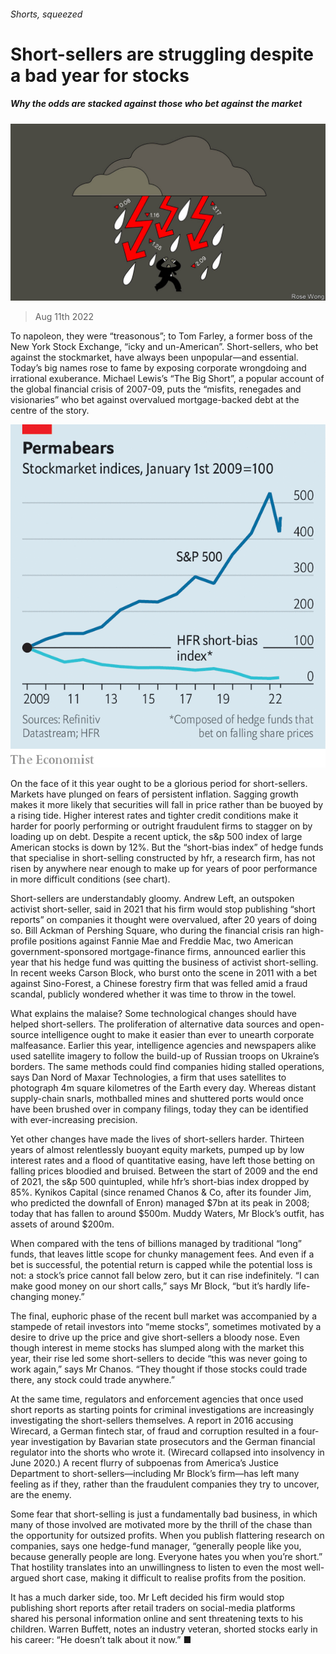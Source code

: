 ###### Shorts, squeezed

# Short-sellers are struggling despite a bad year for stocks 

##### Why the odds are stacked against those who bet against the market 

![image](images/20220813_FND001.jpg) 

> Aug 11th 2022 

To napoleon, they were “treasonous”; to Tom Farley, a former boss of the New York Stock Exchange, “icky and un-American”. Short-sellers, who bet against the stockmarket, have always been unpopular—and essential. Today’s big names rose to fame by exposing corporate wrongdoing and irrational exuberance. Michael Lewis’s “The Big Short”, a popular account of the global financial crisis of 2007-09, puts the “misfits, renegades and visionaries” who bet against overvalued mortgage-backed debt at the centre of the story.

![image](images/20220813_FNC406.png) 


On the face of it this year ought to be a glorious period for short-sellers. Markets have plunged on fears of persistent inflation. Sagging growth makes it more likely that securities will fall in price rather than be buoyed by a rising tide. Higher interest rates and tighter credit conditions make it harder for poorly performing or outright fraudulent firms to stagger on by loading up on debt. Despite a recent uptick, the s&amp;p 500 index of large American stocks is down by 12%. But the “short-bias index” of hedge funds that specialise in short-selling constructed by hfr, a research firm, has not risen by anywhere near enough to make up for years of poor performance in more difficult conditions (see chart). 

Short-sellers are understandably gloomy. Andrew Left, an outspoken activist short-seller, said in 2021 that his firm would stop publishing “short reports” on companies it thought were overvalued, after 20 years of doing so. Bill Ackman of Pershing Square, who during the financial crisis ran high-profile positions against Fannie Mae and Freddie Mac, two American government-sponsored mortgage-finance firms, announced earlier this year that his hedge fund was quitting the business of activist short-selling. In recent weeks Carson Block, who burst onto the scene in 2011 with a bet against Sino-Forest, a Chinese forestry firm that was felled amid a fraud scandal, publicly wondered whether it was time to throw in the towel. 

What explains the malaise? Some technological changes should have helped short-sellers. The proliferation of alternative data sources and open-source intelligence ought to make it easier than ever to unearth corporate malfeasance. Earlier this year, intelligence agencies and newspapers alike used satellite imagery to follow the build-up of Russian troops on Ukraine’s borders. The same methods could find companies hiding stalled operations, says Dan Nord of Maxar Technologies, a firm that uses satellites to photograph 4m square kilometres of the Earth every day. Whereas distant supply-chain snarls, mothballed mines and shuttered ports would once have been brushed over in company filings, today they can be identified with ever-increasing precision.

Yet other changes have made the lives of short-sellers harder. Thirteen years of almost relentlessly buoyant equity markets, pumped up by low interest rates and a flood of quantitative easing, have left those betting on falling prices bloodied and bruised. Between the start of 2009 and the end of 2021, the s&amp;p 500 quintupled, while hfr’s short-bias index dropped by 85%. Kynikos Capital (since renamed Chanos &amp; Co, after its founder Jim, who predicted the downfall of Enron) managed $7bn at its peak in 2008; today that has fallen to around $500m. Muddy Waters, Mr Block’s outfit, has assets of around $200m.

When compared with the tens of billions managed by traditional “long” funds, that leaves little scope for chunky management fees. And even if a bet is successful, the potential return is capped while the potential loss is not: a stock’s price cannot fall below zero, but it can rise indefinitely. “I can make good money on our short calls,” says Mr Block, “but it’s hardly life-changing money.”

The final, euphoric phase of the recent bull market was accompanied by a stampede of retail investors into “meme stocks”, sometimes motivated by a desire to drive up the price and give short-sellers a bloody nose. Even though interest in meme stocks has slumped along with the market this year, their rise led some short-sellers to decide “this was never going to work again,” says Mr Chanos. “They thought if those stocks could trade there, any stock could trade anywhere.”

At the same time, regulators and enforcement agencies that once used short reports as starting points for criminal investigations are increasingly investigating the short-sellers themselves. A report in 2016 accusing Wirecard, a German fintech star, of fraud and corruption resulted in a four-year investigation by Bavarian state prosecutors and the German financial regulator into the shorts who wrote it. (Wirecard collapsed into insolvency in June 2020.) A recent flurry of subpoenas from America’s Justice Department to short-sellers—including Mr Block’s firm—has left many feeling as if they, rather than the fraudulent companies they try to uncover, are the enemy. 

Some fear that short-selling is just a fundamentally bad business, in which many of those involved are motivated more by the thrill of the chase than the opportunity for outsized profits. When you publish flattering research on companies, says one hedge-fund manager, “generally people like you, because generally people are long. Everyone hates you when you’re short.” That hostility translates into an unwillingness to listen to even the most well-argued short case, making it difficult to realise profits from the position. 

It has a much darker side, too. Mr Left decided his firm would stop publishing short reports after retail traders on social-media platforms shared his personal information online and sent threatening texts to his children. Warren Buffett, notes an industry veteran, shorted stocks early in his career: “He doesn’t talk about it now.” ■


